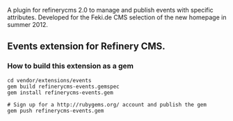 A plugin for refinerycms 2.0 to manage and publish events with specific attributes. Developed for the Feki.de CMS selection of the new homepage in summer 2012.

## Events extension for Refinery CMS.

### How to build this extension as a gem

    cd vendor/extensions/events
    gem build refinerycms-events.gemspec
    gem install refinerycms-events.gem

    # Sign up for a http://rubygems.org/ account and publish the gem
    gem push refinerycms-events.gem
